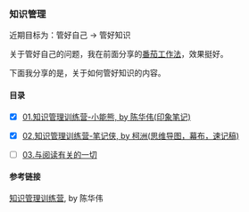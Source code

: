 ### 知识管理

近期目标为：管好自己 -> 管好知识

关于管好自己的问题，我在前面分享的[番茄工作法](https://gitee.com/d-d-u/self-management)，效果挺好。

下面我分享的是，关于如何管好知识的内容。

#### 目录

- [x] [01.知识管理训练营-小能熊, by 陈华伟(印象笔记)](./can-do-bear/README.md)
- [x] [02.知识管理训练营-笔记侠, by 柯洲(思维导图，幕布，速记稿)](./notes-man/README.md)
- [ ] [03.与阅读有关的一切](./read/README.md)


#### 参考链接

[知识管理训练营](http://t.cn/RjQ4O09), by 陈华伟

